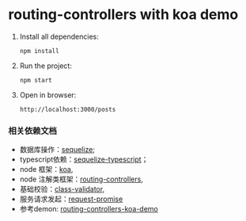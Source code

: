 # routing-controllers with koa demo

1. Install all dependencies:

    `npm install`
    
2. Run the project:

    `npm start`

3. Open in browser:
 
    `http://localhost:3000/posts`

### 相关依赖文档

 - 数据库操作：[sequelize](https://sequelize.org/master/manual/models-definition.html);
 - typescript依赖：[sequelize-typescript](https://github.com/RobinBuschmann/sequelize-typescript#table-api)；
 - node 框架：[koa](https://github.com/koajs/koa),
 - node 注解类框架：[routing-controllers](https://github.com/typestack/routing-controllers),
 - 基础校验：[class-validator](https://github.com/typestack/class-validator),
 - 服务请求发起：[request-promise](https://www.npmjs.com/package/request-promise)
 - 参考demon: [routing-controllers-koa-demo](https://github.com/pleerock/routing-controllers-koa-demo)

